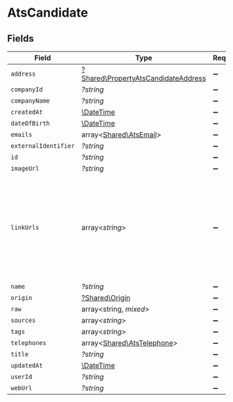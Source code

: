 # AtsCandidate


## Fields

| Field                                                                                                                | Type                                                                                                                 | Required                                                                                                             | Description                                                                                                          |
| -------------------------------------------------------------------------------------------------------------------- | -------------------------------------------------------------------------------------------------------------------- | -------------------------------------------------------------------------------------------------------------------- | -------------------------------------------------------------------------------------------------------------------- |
| `address`                                                                                                            | [?Shared\PropertyAtsCandidateAddress](../../Models/Shared/PropertyAtsCandidateAddress.md)                            | :heavy_minus_sign:                                                                                                   | N/A                                                                                                                  |
| `companyId`                                                                                                          | *?string*                                                                                                            | :heavy_minus_sign:                                                                                                   | N/A                                                                                                                  |
| `companyName`                                                                                                        | *?string*                                                                                                            | :heavy_minus_sign:                                                                                                   | N/A                                                                                                                  |
| `createdAt`                                                                                                          | [\DateTime](https://www.php.net/manual/en/class.datetime.php)                                                        | :heavy_minus_sign:                                                                                                   | N/A                                                                                                                  |
| `dateOfBirth`                                                                                                        | [\DateTime](https://www.php.net/manual/en/class.datetime.php)                                                        | :heavy_minus_sign:                                                                                                   | N/A                                                                                                                  |
| `emails`                                                                                                             | array<[Shared\AtsEmail](../../Models/Shared/AtsEmail.md)>                                                            | :heavy_minus_sign:                                                                                                   | N/A                                                                                                                  |
| `externalIdentifier`                                                                                                 | *?string*                                                                                                            | :heavy_minus_sign:                                                                                                   | N/A                                                                                                                  |
| `id`                                                                                                                 | *?string*                                                                                                            | :heavy_minus_sign:                                                                                                   | N/A                                                                                                                  |
| `imageUrl`                                                                                                           | *?string*                                                                                                            | :heavy_minus_sign:                                                                                                   | N/A                                                                                                                  |
| `linkUrls`                                                                                                           | array<*string*>                                                                                                      | :heavy_minus_sign:                                                                                                   | URLs for web pages containing additional material about the candidate (LinkedIn, other social media, articles, etc.) |
| `name`                                                                                                               | *?string*                                                                                                            | :heavy_minus_sign:                                                                                                   | N/A                                                                                                                  |
| `origin`                                                                                                             | [?Shared\Origin](../../Models/Shared/Origin.md)                                                                      | :heavy_minus_sign:                                                                                                   | N/A                                                                                                                  |
| `raw`                                                                                                                | array<string, *mixed*>                                                                                               | :heavy_minus_sign:                                                                                                   | N/A                                                                                                                  |
| `sources`                                                                                                            | array<*string*>                                                                                                      | :heavy_minus_sign:                                                                                                   | N/A                                                                                                                  |
| `tags`                                                                                                               | array<*string*>                                                                                                      | :heavy_minus_sign:                                                                                                   | N/A                                                                                                                  |
| `telephones`                                                                                                         | array<[Shared\AtsTelephone](../../Models/Shared/AtsTelephone.md)>                                                    | :heavy_minus_sign:                                                                                                   | N/A                                                                                                                  |
| `title`                                                                                                              | *?string*                                                                                                            | :heavy_minus_sign:                                                                                                   | N/A                                                                                                                  |
| `updatedAt`                                                                                                          | [\DateTime](https://www.php.net/manual/en/class.datetime.php)                                                        | :heavy_minus_sign:                                                                                                   | N/A                                                                                                                  |
| `userId`                                                                                                             | *?string*                                                                                                            | :heavy_minus_sign:                                                                                                   | N/A                                                                                                                  |
| `webUrl`                                                                                                             | *?string*                                                                                                            | :heavy_minus_sign:                                                                                                   | N/A                                                                                                                  |